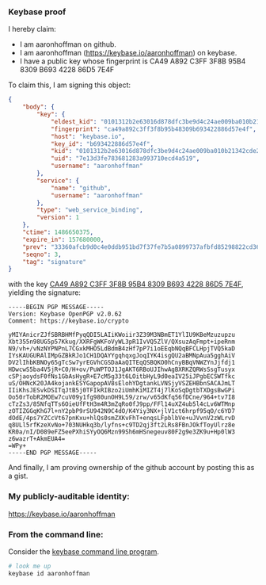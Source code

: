 ### Keybase proof

I hereby claim:

  * I am aaronhoffman on github.
  * I am aaronhoffman (https://keybase.io/aaronhoffman) on keybase.
  * I have a public key whose fingerprint is CA49 A892 C3FF 3F8B 95B4  8309 B693 4228 86D5 7E4F

To claim this, I am signing this object:

```json
{
    "body": {
        "key": {
            "eldest_kid": "0101312b2e63016d878dfc3be9d4c24ae009ba010b21342cde2c9726ab999bd2c75d0a",
            "fingerprint": "ca49a892c3ff3f8b95b48309b693422886d57e4f",
            "host": "keybase.io",
            "key_id": "b693422886d57e4f",
            "kid": "0101312b2e63016d878dfc3be9d4c24ae009ba010b21342cde2c9726ab999bd2c75d0a",
            "uid": "7e13d3fe783681283a993710ecd4a519",
            "username": "aaronhoffman"
        },
        "service": {
            "name": "github",
            "username": "aaronhoffman"
        },
        "type": "web_service_binding",
        "version": 1
    },
    "ctime": 1486650375,
    "expire_in": 157680000,
    "prev": "33360afcb9d0c4e0ddb951bd7f37fe7b5a0899737afbfd85298822cd3604d5b8",
    "seqno": 3,
    "tag": "signature"
}
```

with the key [CA49 A892 C3FF 3F8B 95B4  8309 B693 4228 86D5 7E4F](https://keybase.io/aaronhoffman), yielding the signature:

```
-----BEGIN PGP MESSAGE-----
Version: Keybase OpenPGP v2.0.62
Comment: https://keybase.io/crypto

yMIYAnicrZJfSBRBHMfPyqQDI5LAIiKWoiir3Z39M3NBmET1YlIU9KBeMzuzupzu
Xbt355n98UG5p57Kkug/XXRFgWKFoVyWL3pR1IvVQ5ZlV/QXsuzAqFmpt+ipeRnm
N9/vh+/vNzNYPNPnL7CGxkMHO5LdBdmB4zHf7pP7i1oEEqbNQqBFCLHpjTVQ5kaD
IYsKAUGURAlIMpGZBkRJo1CH1DQAYYgqhqxgJoqIYK4isgQU2aBMNpAua5gghAiV
DV2lIhbKBNOy65gTcSw7yrEGVhCGSDaAaQITEqQSBQKO0hCnyBBqVNWZYnJjfdj1
HDwcwS5ba4V5jR+C0/H+ov/PuWPTOJ1JgAKT6RBoUJIhwAgBXRKZQRWsSsgTusyx
cSPjaoydsF0fNs1GbAsHygR+E7cM5g33t6LOitbHyL9d0eaIV25iJPgbECSWTfkc
uS/OHNcK20JA4kojankESYGapopAV8sElohYDgtankLVNSjyVSZEHBbnSACAJmLT
IIiKhsJESvkDSITqJtB5j0TFIkRIBzo2iUmhKiMIZT4j7lKoSqDgtbTXDgsBwGPi
Oo50rTobR2MOEw7cuV09y1fg980unOH9L59/zrw/v65dKfq56fDCne/964+tv7I8
cTzZs3/85NfqTTs6OieUfFtH3m4R3mZqRo0fJ9pp/FFl14uXZ4ub5l4cLv6WTMnp
zOTIZGGqKhG7l+nY2pbP9rSU942N9C4dO/K4Yiy3NX+jlV1ct6hrpf95qO/c6YD7
dOdE/4ps7YZCcVt67pnKxu+hlQs0smZXKvFhT+enqsLFpblbVe+uJVvnV2zWLrvD
q8ULl5rfKzeXvNo+703NUHkq3b/lyfns+c9TD2qj3ft2LRs8FBnJOkfToyUlrz8e
KR0a/nI/D089eFZ5eePXhiSYyOQ6Mzn99Sh6mHSnegeuv80F2g9e3ZK9u+Hp0lW3
z6wazrT+AkmEUA4=
=WPy+
-----END PGP MESSAGE-----

```

And finally, I am proving ownership of the github account by posting this as a gist.

### My publicly-auditable identity:

https://keybase.io/aaronhoffman

### From the command line:

Consider the [keybase command line program](https://keybase.io/download).

```bash
# look me up
keybase id aaronhoffman
```
